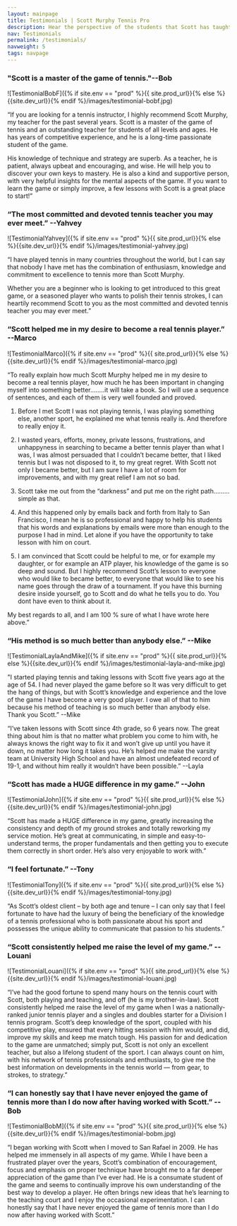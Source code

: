 ```yaml
---
layout: mainpage
title: Testimonials | Scott Murphy Tennis Pro
description: Hear the perspective of the students that Scott has taught over the years.
nav: Testimonials
permalink: /testimonials/
navweight: 5
tags: navpage
---
```


### "Scott is a master of the game of tennis."--Bob

![TestimonialBobF]({% if site.env == "prod" %}{{ site.prod_url}}{% else %}{{site.dev_url}}{% endif %}/images/testimonial-bobf.jpg)

“If you are looking for a tennis instructor, I highly recommend Scott Murphy, my teacher for the past several years. Scott is a master of the game of tennis and an outstanding teacher for students of all levels and ages. He has years of competitive experience, and he is a long-time passionate student of the game.

His knowledge of technique and strategy are superb. As a teacher, he is patient, always upbeat and encouraging, and wise. He will help you to discover your own keys to mastery. He is also a kind and supportive person, with very helpful insights for the mental aspects of the game. If you want to learn the game or simply improve, a few lessons with Scott is a great place to start!”

### “The most committed and devoted tennis teacher you may ever meet.” --Yahvey

![TestimonialYahvey]({% if site.env == "prod" %}{{ site.prod_url}}{% else %}{{site.dev_url}}{% endif %}/images/testimonial-yahvey.jpg)

“I have played tennis in many countries throughout the world, but I can say that nobody I have met has the combination of enthusiasm, knowledge and commitment to excellence to tennis more than Scott Murphy.

Whether you are a beginner who is looking to get introduced to this great game, or a seasoned player who wants to polish their tennis strokes, I can heartily recommend Scott to you as the most committed and devoted tennis teacher you may ever meet.”

### “Scott helped me in my desire to become a real tennis player.” --Marco

![TestimonialMarco]({% if site.env == "prod" %}{{ site.prod_url}}{% else %}{{site.dev_url}}{% endif %}/images/testimonial-marco.jpg)

“To really explain how much Scott Murphy helped me in my desire to become a real tennis player, how much he has been important in changing myself into something better……..it will take a book. So I will use a sequence of sentences, and each of them is very well founded and proved.

1. Before I met Scott I was not playing tennis, I was playing something else, another sport, he explained me what tennis really is. And therefore to really enjoy it.

2. I wasted years, efforts, money, private lessons, frustrations, and unhappyness in searching to became a better tennis player than what I was, I was almost persuaded that I couldn’t became better, that I liked tennis but I was not disposed to it, to my great regret. With Scott not only I became better, but I am sure I have a lot of room for improvements, and with my great relief I am not so bad.

3. Scott take me out from the “darkness” and put me on the right path………simple as that.

4. And this happened only by emails back and forth from Italy to San Francisco, I mean he is so professional and happy to help his students that his words and explanations by emails were more than enough to the purpose I had in mind. Let alone if you have the opportunity to take lesson with him on court.

5. I am convinced that Scott could be helpful to me, or for example my daughter, or for example an ATP player, his knowledge of the game is so deep and sound. But I highly recommend Scott’s lesson to everyone who would like to became better, to everyone that would like to see his name goes through the draw of a tournament. If you have this burning desire inside yourself, go to Scott and do what he tells you to do. You dont have even to think about it.

My best regards to all, and I am 100 % sure of what I have wrote here above.”

### “His method is so much better than anybody else.” --Mike

![TestimonialLaylaAndMike]({% if site.env == "prod" %}{{ site.prod_url}}{% else %}{{site.dev_url}}{% endif %}/images/testimonial-layla-and-mike.jpg)

"I started playing tennis and taking lessons with Scott five years ago at the age of 54. I had never played the game before so It was very difficult to get the hang of things, but with Scott’s knowledge and experience and the love of the game I have become a very good player. I owe all of that to him because his method of teaching is so much better than anybody else. Thank you Scott.” --Mike

“I’ve taken lessons with Scott since 4th grade, so 6 years now. The great thing about him is that no matter what problem you come to him with, he always knows the right way to fix it and won’t give up until you have it down, no matter how long it takes you. He’s helped me make the varsity team at University High School and have an almost undefeated record of 19-1, and without him really it wouldn’t have been possible.” --Layla

### “Scott has made a HUGE difference in my game.” --John

![TestimonialJohn]({% if site.env == "prod" %}{{ site.prod_url}}{% else %}{{site.dev_url}}{% endif %}/images/testimonial-john.jpg)

“Scott has made a HUGE difference in my game, greatly increasing the consistency and depth of my ground strokes and totally reworking my service motion. He’s great at communicating, in simple and easy-to-understand terms, the proper fundamentals and then getting you to execute them correctly in short order. He’s also very enjoyable to work with.”

### “I feel fortunate.” --Tony

![TestimonialTony]({% if site.env == "prod" %}{{ site.prod_url}}{% else %}{{site.dev_url}}{% endif %}/images/testimonial-tony.jpg)

“As Scott’s oldest client – by both age and tenure – I can only say that I feel fortunate to have had the luxury of being the beneficiary of the knowledge of a tennis professional who is both passionate about his sport and possesses the unique ability to communicate that passion to his students.”

### “Scott consistently helped me raise the level of my game.” --Louani

![TestimonialLouani]({% if site.env == "prod" %}{{ site.prod_url}}{% else %}{{site.dev_url}}{% endif %}/images/testimonial-louani.jpg)

“I’ve had the good fortune to spend many hours on the tennis court with Scott, both playing and teaching, and off (he is my brother-in-law). Scott consistently helped me raise the level of my game when I was a nationally-ranked junior tennis player and a singles and doubles starter for a Division I tennis program. Scott’s deep knowledge of the sport, coupled with his competitive play, ensured that every hitting session with him would, and did, improve my skills and keep me match tough. His passion for and dedication to the game are unmatched; simply put, Scott is not only an excellent teacher, but also a lifelong student of the sport. I can always count on him, with his network of tennis professionals and enthusiasts, to give me the best information on developments in the tennis world — from gear, to strokes, to strategy.”

### “I can honestly say that I have never enjoyed the game of tennis more than I do now after having worked with Scott.” --Bob

![TestimonialBobM]({% if site.env == "prod" %}{{ site.prod_url}}{% else %}{{site.dev_url}}{% endif %}/images/testimonial-bobm.jpg)

“I began working with Scott when I moved to San Rafael in 2009. He has helped me immensely in all aspects of my game. While I have been a frustrated player over the years, Scott’s combination of encouragement, focus and emphasis on proper technique have brought me to a far deeper appreciation of the game than I’ve ever had. He is a consumate student of the game and seems to continually improve his own understanding of the best way to develop a player. He often brings new ideas that he’s learning to the teaching court and I enjoy the occasional experimentation. I can honestly say that I have never enjoyed the game of tennis more than I do now after having worked with Scott.”
